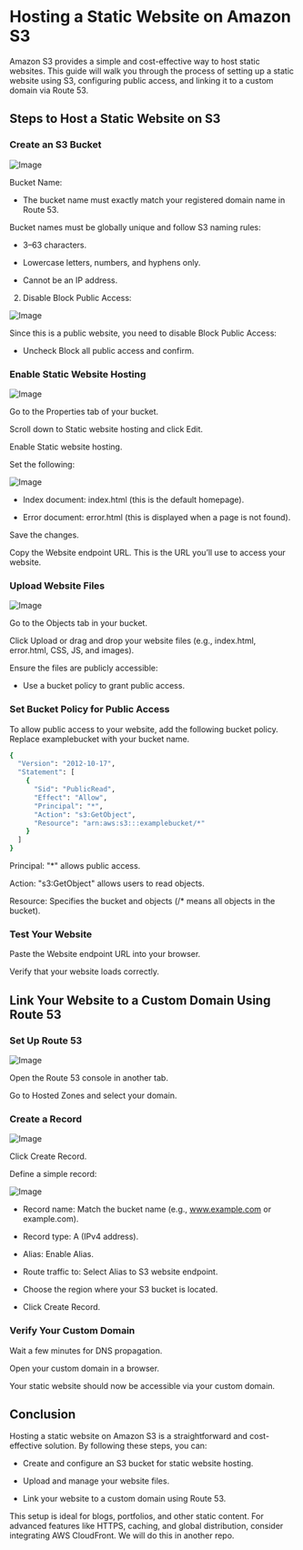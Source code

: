 # Hosting a Static Website on Amazon S3

Amazon S3 provides a simple and cost-effective way to host static websites. This guide will walk you through the process of setting up a static website using S3, configuring public access, and linking it to a custom domain via Route 53.

## Steps to Host a Static Website on S3

### Create an S3 Bucket

![Image](https://github.com/user-attachments/assets/519786eb-8149-4e3f-80e6-fb06478f582c)

Bucket Name:

- The bucket name must exactly match your registered domain name in Route 53.

Bucket names must be globally unique and follow S3 naming rules:

- 3–63 characters.

- Lowercase letters, numbers, and hyphens only.

- Cannot be an IP address.

2. Disable Block Public Access:

![Image](https://github.com/user-attachments/assets/0b7fbeea-85e8-4e77-9d76-376c82bddf24)

Since this is a public website, you need to disable Block Public Access:

- Uncheck Block all public access and confirm.


### Enable Static Website Hosting

![Image](https://github.com/user-attachments/assets/6c103c62-77dd-49c5-9943-20379b33db12)

Go to the Properties tab of your bucket.

Scroll down to Static website hosting and click Edit.

Enable Static website hosting.

Set the following:

![Image](https://github.com/user-attachments/assets/7498c36c-9f6f-4f64-bfbc-458f51e9486b)

- Index document: index.html (this is the default homepage).

- Error document: error.html (this is displayed when a page is not found).

Save the changes.

Copy the Website endpoint URL. This is the URL you’ll use to access your website.


### Upload Website Files

![Image](https://github.com/user-attachments/assets/14215513-d2b9-42ed-84cb-73f6fa5f25b5)

Go to the Objects tab in your bucket.

Click Upload or drag and drop your website files (e.g., index.html, error.html, CSS, JS, and images).

Ensure the files are publicly accessible:

- Use a bucket policy to grant public access.


### Set Bucket Policy for Public Access

To allow public access to your website, add the following bucket policy. Replace examplebucket with your bucket name.

```bash
{
  "Version": "2012-10-17",
  "Statement": [
    {
      "Sid": "PublicRead",
      "Effect": "Allow",
      "Principal": "*",
      "Action": "s3:GetObject",
      "Resource": "arn:aws:s3:::examplebucket/*"
    }
  ]
}
```

Principal: "*" allows public access.

Action: "s3:GetObject" allows users to read objects.

Resource: Specifies the bucket and objects (/* means all objects in the bucket).


### Test Your Website

Paste the Website endpoint URL into your browser.

Verify that your website loads correctly.




## Link Your Website to a Custom Domain Using Route 53

### Set Up Route 53

![Image](https://github.com/user-attachments/assets/150faa0a-3cf8-4c77-a523-65c3328a59ba)

Open the Route 53 console in another tab.

Go to Hosted Zones and select your domain.


### Create a Record

![Image](https://github.com/user-attachments/assets/13ae61f1-5a1e-4a92-813d-f9bf319a9fda)

Click Create Record.

Define a simple record:

![Image](https://github.com/user-attachments/assets/aa46c220-1a5f-4a3e-8955-bc2806d191f2)

- Record name: Match the bucket name (e.g., www.example.com or example.com).

- Record type: A (IPv4 address).

- Alias: Enable Alias.

- Route traffic to: Select Alias to S3 website endpoint.

- Choose the region where your S3 bucket is located.

- Click Create Record.


### Verify Your Custom Domain

Wait a few minutes for DNS propagation.

Open your custom domain in a browser.

Your static website should now be accessible via your custom domain.


## Conclusion

Hosting a static website on Amazon S3 is a straightforward and cost-effective solution. By following these steps, you can:

- Create and configure an S3 bucket for static website hosting.

- Upload and manage your website files.

- Link your website to a custom domain using Route 53.

This setup is ideal for blogs, portfolios, and other static content. For advanced features like HTTPS, caching, and global distribution, consider integrating AWS CloudFront. We will do this in another repo.



